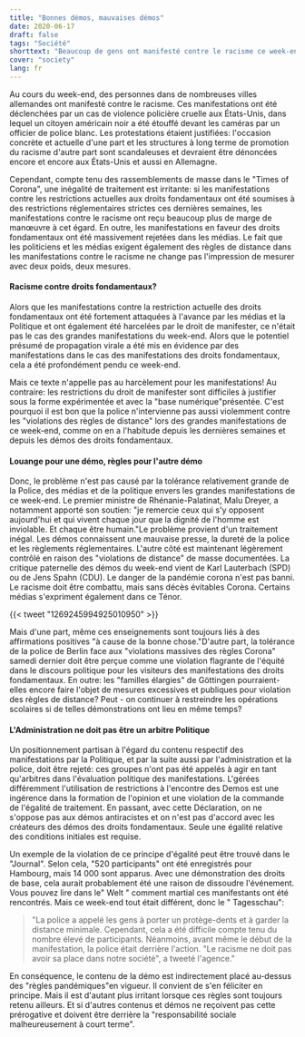 ```yaml
---
title: "Bonnes démos, mauvaises démos"
date: 2020-06-17
draft: false
tags: "Société"
shorttext: "Beaucoup de gens ont manifesté contre le racisme ce week-end. Il faut s'en féliciter, mais cela montre clairement le traitement inégal."
cover: "society"
lang: fr
---
```


Au cours du week-end, des personnes dans de nombreuses villes allemandes ont manifesté contre le racisme. Ces manifestations ont été déclenchées par un cas de violence policière cruelle aux États-Unis, dans lequel un citoyen américain noir a été étouffé devant les caméras par un officier de police blanc. Les protestations étaient justifiées: l'occasion concrète et actuelle d'une part et les structures à long terme de promotion du racisme d'autre part sont scandaleuses et devraient être dénoncées encore et encore aux États-Unis et aussi en Allemagne.

Cependant, compte tenu des rassemblements de masse dans le "Times of Corona", une inégalité de traitement est irritante: si les manifestations contre les restrictions actuelles aux droits fondamentaux ont été soumises à des restrictions réglementaires strictes ces dernières semaines, les manifestations contre le racisme ont reçu beaucoup plus de marge de manœuvre à cet égard. En outre, les manifestations en faveur des droits fondamentaux ont été massivement rejetées dans les médias. Le fait que les politiciens et les médias exigent également des règles de distance dans les manifestations contre le racisme ne change pas l'impression de mesurer avec deux poids, deux mesures.

#### Racisme contre droits fondamentaux?

Alors que les manifestations contre la restriction actuelle des droits fondamentaux ont été fortement attaquées à l'avance par les médias et la Politique et ont également été harcelées par le droit de manifester, ce n'était pas le cas des grandes manifestations du week-end. Alors que le potentiel présumé de propagation virale a été mis en évidence par des manifestations dans le cas des manifestations des droits fondamentaux, cela a été profondément pendu ce week-end.

Mais ce texte n'appelle pas au harcèlement pour les manifestations! Au contraire: les restrictions du droit de manifester sont difficiles à justifier sous la forme expérimentée et avec la "base numérique"présentée. C'est pourquoi il est bon que la police n'intervienne pas aussi violemment contre les "violations des règles de distance" lors des grandes manifestations de ce week-end, comme on en a l'habitude depuis les dernières semaines et depuis les démos des droits fondamentaux.

#### Louange pour une démo, règles pour l'autre démo

Donc, le problème n'est pas causé par la tolérance relativement grande de la Police, des médias et de la politique envers les grandes manifestations de ce week-end. Le premier ministre de Rhénanie-Palatinat, Malu Dreyer, a notamment apporté son soutien: "je remercie ceux qui s'y opposent aujourd'hui et qui vivent chaque jour que la dignité de l'homme est inviolable. Et chaque être humain."Le problème provient d'un traitement inégal. Les démos connaissent une mauvaise presse, la dureté de la police et les règlements réglementaires. L'autre côté est maintenant légèrement contrôlé en raison des "violations de distance" de masse documentées. La critique paternelle des démos du week-end vient de Karl Lauterbach (SPD) ou de Jens Spahn (CDU). Le danger de la pandémie corona n'est pas banni. Le racisme doit être combattu, mais sans décès évitables Corona. Certains médias s'expriment également dans ce Ténor.

{{< tweet "1269245994925010950" >}}

Mais d'une part, même ces enseignements sont toujours liés à des affirmations positives "à cause de la bonne chose."D'autre part, la tolérance de la police de Berlin face aux "violations massives des règles Corona" samedi dernier doit être perçue comme une violation flagrante de l'équité dans le discours politique pour les visiteurs des manifestations des droits fondamentaux. En outre: les "familles élargies" de Göttingen pourraient-elles encore faire l'objet de mesures excessives et publiques pour violation des règles de distance? Peut - on continuer à restreindre les opérations scolaires si de telles démonstrations ont lieu en même temps?

#### L'Administration ne doit pas être un arbitre Politique

Un positionnement partisan à l'égard du contenu respectif des manifestations par la Politique, et par la suite aussi par l'administration et la police, doit être rejeté: ces groupes n'ont pas été appelés à agir en tant qu'arbitres dans l'évaluation politique des manifestations. L'gérées différemment l'utilisation de restrictions à l'encontre des Demos est une ingérence dans la formation de l'opinion et une violation de la commande de l'égalité de traitement. En passant, avec cette Déclaration, on ne s'oppose pas aux démos antiracistes et on n'est pas d'accord avec les créateurs des démos des droits fondamentaux. Seule une égalité relative des conditions initiales est requise.

Un exemple de la violation de ce principe d'égalité peut être trouvé dans le "Journal". Selon cela, "520 participants" ont été enregistrés pour Hambourg, mais 14 000 sont apparus. Avec une démonstration des droits de base, cela aurait probablement été une raison de dissoudre l'événement. Vous pouvez lire dans le" Welt " comment martial ces manifestants ont été rencontrés. Mais ce week-end tout était différent, donc le " Tagesschau":

> "La police a appelé les gens à porter un protège-dents et à garder la distance minimale. Cependant, cela a été difficile compte tenu du nombre élevé de participants. Néanmoins, avant même le début de la manifestation, la police était derrière l'action. "Le racisme ne doit pas avoir sa place dans notre société", a tweeté l'agence."

En conséquence, le contenu de la démo est indirectement placé au-dessus des "règles pandémiques"en vigueur. Il convient de s'en féliciter en principe. Mais il est d'autant plus irritant lorsque ces règles sont toujours retenu ailleurs. Et si d'autres contenus et démos ne reçoivent pas cette prérogative et doivent être derrière la "responsabilité sociale malheureusement à court terme".
